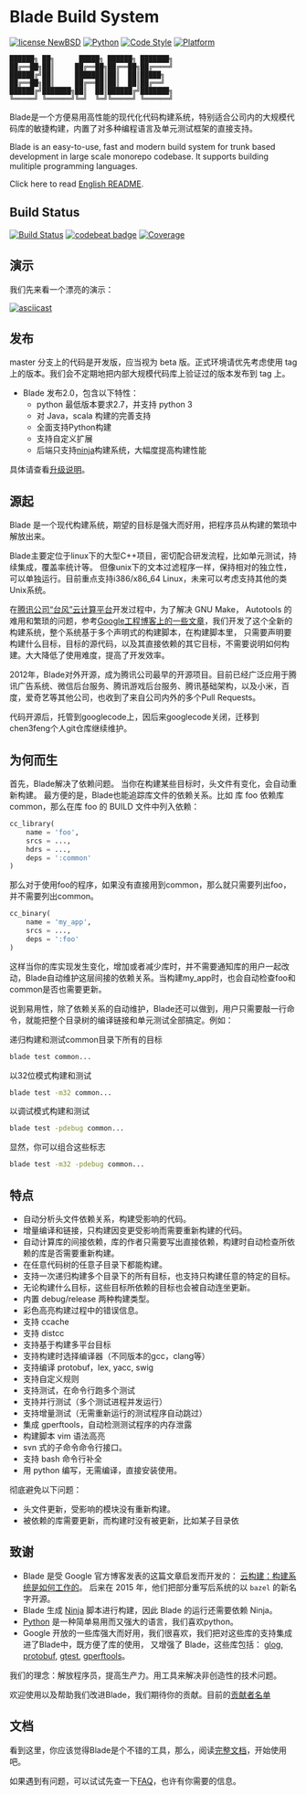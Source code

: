 # Blade Build System

[![license NewBSD](https://img.shields.io/badge/License-NewBSD-yellow.svg)](COPYING)
[![Python](https://img.shields.io/badge/language-python2,3-blue.svg)](https://www.python.org/)
[![Code Style](https://img.shields.io/badge/code%20style-google-blue.svg)](https://google.github.io/styleguide/pyguide.html)
[![Platform](https://img.shields.io/badge/platform-linux%20%7C%20macos-lightgrey.svg)](doc/zh_CN/prerequisites.md)

```text
██████╗ ██╗      █████╗ ██████╗ ███████╗
██╔══██╗██║     ██╔══██╗██╔══██╗██╔════╝
██████╔╝██║     ███████║██║  ██║█████╗
██╔══██╗██║     ██╔══██║██║  ██║██╔══╝
██████╔╝███████╗██║  ██║██████╔╝███████╗
╚═════╝ ╚══════╝╚═╝  ╚═╝╚═════╝ ╚══════╝
```

Blade是一个方便易用高性能的现代化代码构建系统，特别适合公司内的大规模代码库的敏捷构建，内置了对多种编程语言及单元测试框架的直接支持。

Blade is an easy-to-use, fast and modern build system for trunk based development in large scale monorepo codebase. It supports building mulitiple programming languages.

Click here to read [English README](README.md).

## Build Status

[![Build Status](https://travis-ci.org/chen3feng/blade-build.svg?branch=master)](https://travis-ci.org/chen3feng/blade-build)
[![codebeat badge](https://codebeat.co/badges/e0d861b7-47cc-4023-9784-7d54246a3576)](https://codebeat.co/projects/github-com-chen3feng-blade-build-master)
[![Coverage](https://coveralls.io/repos/chen3feng/blade-build/badge.svg?branch=master)](https://coveralls.io/github/chen3feng/blade-build)

## 演示

我们先来看一个漂亮的演示：

[![asciicast](https://asciinema.org/a/o9uQ2uia4OVqghXUid7XSNjv1.svg)](https://asciinema.org/a/o9uQ2uia4OVqghXUid7XSNjv1)

## 发布

master 分支上的代码是开发版，应当视为 beta 版。正式环境请优先考虑使用 tag 上的版本。我们会不定期地把内部大规模代码库上验证过的版本发布到 tag 上。

* Blade 发布2.0，包含以下特性：
  * python 最低版本要求2.7，并支持 python 3
  * 对 Java，scala 构建的完善支持
  * 全面支持Python构建
  * 支持自定义扩展
  * 后端只支持[ninja](doc/zh_CN/config.md#global_config)构建系统，大幅度提高构建性能

具体请查看[升级说明](doc/zh_CN/upgrade-to-v2.md)。

## 源起

Blade 是一个现代构建系统，期望的目标是强大而好用，把程序员从构建的繁琐中解放出来。

Blade主要定位于linux下的大型C++项目，密切配合研发流程，比如单元测试，持续集成，覆盖率统计等。
但像unix下的文本过滤程序一样，保持相对的独立性，可以单独运行。目前重点支持i386/x86_64 Linux，未来可以考虑支持其他的类Unix系统。

在[腾讯公司“台风”云计算平台](http://storage.it168.com/a2011/1203/1283/000001283196.shtml)开发过程中，为了解决 GNU Make，
Autotools 的难用和繁琐的问题，参考[Google工程博客上的一些文章](http://google-engtools.blogspot.hk/2011/08/build-in-cloud-how-build-system-works.html)，我们开发了这个全新的构建系统，整个系统基于多个声明式的构建脚本，在构建脚本里，
只需要声明要构建什么目标，目标的源代码，以及其直接依赖的其它目标，不需要说明如何构建。大大降低了使用难度，提高了开发效率。

2012年，Blade对外开源，成为腾讯公司最早的开源项目。目前已经广泛应用于腾讯广告系统、微信后台服务、腾讯游戏后台服务、腾讯基础架构，以及小米，百度，爱奇艺等其他公司，也收到了来自公司内外的多个Pull Requests。

代码开源后，托管到googlecode上，因后来googlecode关闭，迁移到chen3feng个人git仓库继续维护。

## 为何而生

首先，Blade解决了依赖问题。
当你在构建某些目标时，头文件有变化，会自动重新构建。
最方便的是，Blade也能追踪库文件的依赖关系。比如
库 foo 依赖库 common，那么在库 foo 的 BUILD 文件中列入依赖：

```python
cc_library(
    name = 'foo',
    srcs = ...,
    hdrs = ...,
    deps = ':common'
)
```

那么对于使用foo的程序，如果没有直接用到common，那么就只需要列出foo，并不需要列出common。

```python
cc_binary(
    name = 'my_app',
    srcs = ...,
    deps = ':foo'
)
```

这样当你的库实现发生变化，增加或者减少库时，并不需要通知库的用户一起改动，Blade自动维护这层间接的依赖关系。当构建my_app时，也会自动检查foo和common是否也需要更新。

说到易用性，除了依赖关系的自动维护，Blade还可以做到，用户只需要敲一行命令，就能把整个目录树的编译链接和单元测试全部搞定。例如：

递归构建和测试common目录下所有的目标

```bash
blade test common...
```

以32位模式构建和测试

```bash
blade test -m32 common...
```

以调试模式构建和测试

```bash
blade test -pdebug common...
```

显然，你可以组合这些标志

```bash
blade test -m32 -pdebug common...
```

## 特点

* 自动分析头文件依赖关系，构建受影响的代码。
* 增量编译和链接，只构建因变更受影响而需要重新构建的代码。
* 自动计算库的间接依赖，库的作者只需要写出直接依赖，构建时自动检查所依赖的库是否需要重新构建。
* 在任意代码树的任意子目录下都能构建。
* 支持一次递归构建多个目录下的所有目标，也支持只构建任意的特定的目标。
* 无论构建什么目标，这些目标所依赖的目标也会被自动连坐更新。
* 内置 debug/release 两种构建类型。
* 彩色高亮构建过程中的错误信息。
* 支持 ccache
* 支持 distcc
* 支持基于构建多平台目标
* 支持构建时选择编译器（不同版本的gcc，clang等）
* 支持编译 protobuf，lex, yacc, swig
* 支持自定义规则
* 支持测试，在命令行跑多个测试
* 支持并行测试（多个测试进程并发运行）
* 支持增量测试（无需重新运行的测试程序自动跳过）
* 集成 gperftools，自动检测测试程序的内存泄露
* 构建脚本 vim 语法高亮
* svn 式的子命令命令行接口。
* 支持 bash 命令行补全
* 用 python 编写，无需编译，直接安装使用。

彻底避免以下问题：

* 头文件更新，受影响的模块没有重新构建。
* 被依赖的库需要更新，而构建时没有被更新，比如某子目录依

## 致谢

* Blade 是受 Google 官方博客发表的这篇文章启发而开发的：
  [云构建：构建系统是如何工作的](http://google-engtools.blogspot.hk/2011/08/build-in-cloud-how-build-system-works.html)。
  后来在 2015 年，他们把部分重写后系统的以 `bazel` 的新名字开源。
* Blade 生成 [Ninja](https://ninja-build.org/) 脚本进行构建，因此 Blade 的运行还需要依赖 Ninja。
* [Python](http://www.python.org) 是一种简单易用而又强大的语言，我们喜欢python。
* Google 开放的一些库强大而好用，我们很喜欢，我们把对这些库的支持集成进了Blade中，既方便了库的使用，
又增强了 Blade，这些库包括：
  [glog](http://code.google.com/p/google-glog/),
  [protobuf](http://code.google.com/p/protobuf/),
  [gtest](http://code.google.com/p/googletest/),
  [gperftools](http://code.google.com/p/gperftools/)。

我们的理念：解放程序员，提高生产力。用工具来解决非创造性的技术问题。

欢迎使用以及帮助我们改进Blade，我们期待你的贡献。目前的[贡献者名单](AUTHORS)

## 文档

看到这里，你应该觉得Blade是个不错的工具，那么，阅读[完整文档](doc/zh_CN/README.md)，开始使用吧。

如果遇到有问题，可以试试先查一下[FAQ](doc/zh_CN/FAQ.md)，也许有你需要的信息。
